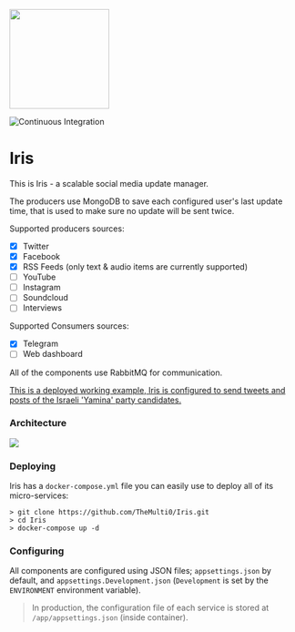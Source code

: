 <img src="https://i.imgur.com/Sb7FfrL.png" width="175pt"></img>

![Continuous Integration](https://github.com/TheMulti0/Iris/workflows/Continuous%20Integration/badge.svg)

# Iris

This is Iris - a scalable social media update manager.

The producers use MongoDB to save each configured user's last update time, that is used to make sure no update will be sent twice.

Supported producers sources:
 - [x] Twitter
 - [x] Facebook
 - [x] RSS Feeds (only text & audio items are currently supported)
 - [ ] YouTube
 - [ ] Instagram
 - [ ] Soundcloud
 - [ ] Interviews
 
Supported Consumers sources:
 - [x] Telegram
 - [ ] Web dashboard

All of the components use RabbitMQ for communication.

[This is a deployed working example, Iris is configured to send tweets and posts of the Israeli 'Yamina' party candidates.](https://t.me/YaminaUpdates)

### Architecture

<img src="https://i.imgur.com/q5nJeLc.png"></img>

### Deploying

Iris has a `docker-compose.yml` file you can easily use to deploy all of its micro-services:

```
> git clone https://github.com/TheMulti0/Iris.git
> cd Iris
> docker-compose up -d
```

### Configuring

All components are configured using JSON files; `appsettings.json` by default, and `appsettings.Development.json` (`Development` is set by the `ENVIRONMENT` environment variable).

> In production, the configuration file of each service is stored at `/app/appsettings.json` (inside container).